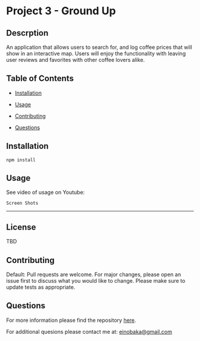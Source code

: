# Project 3 - Ground Up

## Descrption 

An application that allows users to search for, and log coffee prices that will show in an interactive map. Users will enjoy the functionality with leaving user reviews and favorites with other coffee lovers alike.

## Table of Contents

* [Installation](#installation)

* [Usage](#usage)

* [Contributing](#contributing)

* [Questions](#questions)

## Installation 

```
npm install

```

## Usage

See video of usage on Youtube: []( )

```
Screen Shots
```

---

## License

TBD

## Contributing

Default: Pull requests are welcome. For major changes, please open an issue first to discuss what you would like to change. Please make sure to update tests as appropriate.

## Questions

For more information please find the repository [here](https://github.com/einobaka/).

For additional quesions please contact me at: einobaka@gmail.com

